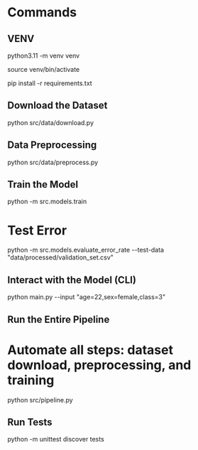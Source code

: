 # Commands

## VENV

python3.11 -m venv venv

source venv/bin/activate

pip install -r requirements.txt


## Download the Dataset
python src/data/download.py


## Data Preprocessing
python src/data/preprocess.py


## Train the Model
python -m src.models.train

# Test Error
python -m src.models.evaluate_error_rate --test-data "data/processed/validation_set.csv"


## Interact with the Model (CLI)
python main.py --input "age=22,sex=female,class=3"


## Run the Entire Pipeline
# Automate all steps: dataset download, preprocessing, and training
python src/pipeline.py


## Run Tests
python -m unittest discover tests
